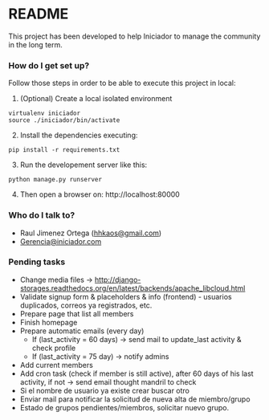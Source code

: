 # README #

This project has been developed to help Iniciador to manage the community in
the long term.

### How do I get set up? ###

Follow those steps in order to be able to execute this project in local:

1) (Optional) Create a local isolated environment

```
virtualenv iniciador
source ./iniciador/bin/activate
```

2) Install the dependencies executing:

```
pip install -r requirements.txt
```
3) Run the developement server like this:

```
python manage.py runserver
```

4) Then open a browser on: http://localhost:80000

### Who do I talk to? ###

* Raul Jimenez Ortega (hhkaos@gmail.com)
* Gerencia@iniciador.com

### Pending tasks ###

* Change media files -> http://django-storages.readthedocs.org/en/latest/backends/apache_libcloud.html
* Validate signup form & placeholders & info (frontend) - usuarios duplicados, correos ya registrados, etc.
* Prepare page that list all members
* Finish homepage
* Prepare automatic emails (every day)
  * If (last_activity = 60 days) -> send mail to update_last activity & check profile
  * If (last_activity = 75 day) -> notify admins
* Add current members
* Add cron task (check if member is still active), after 60 days of his last activity, if not -> send email thought mandril to check
* Si el nombre de usuario ya existe crear buscar otro
* Enviar mail para notificar la solicitud de nueva alta de miembro/grupo
* Estado de grupos pendientes/miembros, solicitar nuevo grupo.
